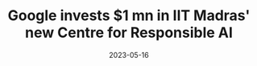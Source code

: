 ---
title: "Google invests $1 mn in IIT Madras' new Centre for Responsible AI"
date: 2023-05-16
link: "https://www.livemint.com/technology/tech-news/google-invests-1-mn-in-iit-madras-new-centre-for-responsible-ai-11684153400844.html"
image: "https://www.livemint.com/lm-img/img/2023/05/15/600x338/AI_1684154207303_1684154207478.jpg"
publisher: "mint"
draft: false
---